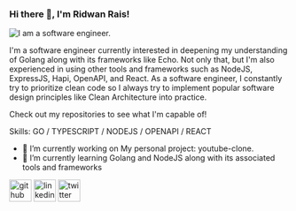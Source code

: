 ### Hi there 👋, I'm Ridwan Rais!
![I am a software engineer.](https://cdn.cp.adobe.io/content/2/dcx/09132be8-c66f-451a-9c59-18ece3ae5f1a/rendition/preview.jpg/version/2/format/jpg/dimension/width/size/1200)

I'm a software engineer currently interested in deepening my understanding of Golang along with its frameworks like Echo. 
Not only that, but I'm also experienced in using other tools and frameworks such as NodeJS, ExpressJS, Hapi, OpenAPI, and React. As a software engineer, I constantly try to prioritize clean code so I always try to implement popular software design principles like Clean Architecture into practice.

Check out my repositories to see what I'm capable of!

Skills: GO / TYPESCRIPT / NODEJS / OPENAPI / REACT

- 🔭 I’m currently working on My personal project: youtube-clone. 
- 🌱 I’m currently learning Golang and NodeJS along with its associated tools and frameworks 


[<img src='https://cdn.jsdelivr.net/npm/simple-icons@3.0.1/icons/github.svg' alt='github' height='40'>](https://github.com/ridwanrais)  [<img src='https://cdn.jsdelivr.net/npm/simple-icons@3.0.1/icons/linkedin.svg' alt='linkedin' height='40'>](https://www.linkedin.com/in/ridwan-rais-firdaus-5a53a9193//)  [<img src='https://cdn.jsdelivr.net/npm/simple-icons@3.0.1/icons/twitter.svg' alt='twitter' height='40'>](https://twitter.com/ReadOneOfficial)  

